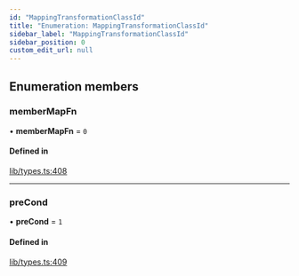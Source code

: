 ```yaml
---
id: "MappingTransformationClassId"
title: "Enumeration: MappingTransformationClassId"
sidebar_label: "MappingTransformationClassId"
sidebar_position: 0
custom_edit_url: null
---
```


## Enumeration members

### memberMapFn

• **memberMapFn** = `0`

#### Defined in

[lib/types.ts:408](https://github.com/nartc/mapper/blob/446d40fc/packages/core/src/lib/types.ts#L408)

___

### preCond

• **preCond** = `1`

#### Defined in

[lib/types.ts:409](https://github.com/nartc/mapper/blob/446d40fc/packages/core/src/lib/types.ts#L409)
